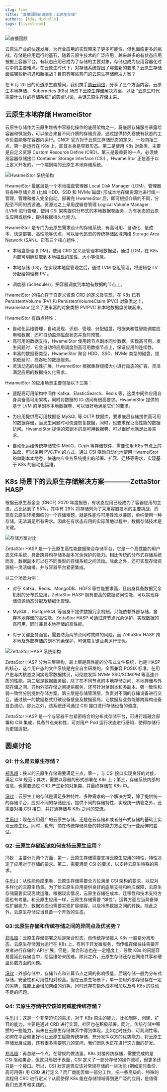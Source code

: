 ```yaml
---
slug: live
title: "直播回顾论道原生：云原生存储"
authors: [Ada, Michelle]
tags: [livestream]
---
```


![直播回顾](img/livestream-highlights.png)

云原生产业的快速发展，为行业应用的实现带来了更多可能性，但也面临更多的挑战。存储是应用运行的基石，随着云原生技术的广泛应用，越来越多的有状态应用被搬上容器平台，有状态应用已成为了存储的主要对象，存储也成为应用容器化过程中的主要难点。在云原生时代下，对存储系统提出了哪些新的要求？云原生存储面临哪些新机遇和新挑战？目前有哪些热门的云原生存储解决方案？

在 6 月 20 日的论道原生直播间，我们携手[鹏云网络](https://www.pengyunnetwork.cn/#/Main)，分享了三个方面内容，云原生本地存储、 Kubernetes (K8s) 场景下云原生存储解决方案，以及 “云原生时代需要什么样的存储系统” 的圆桌讨论，共话云原生存储未来。

## 云原生本地存储 HwameiStor

云原生存储作为云原生堆栈中容器化操作的底层架构之一，将底层存储服务暴露给容器和微服务，可以聚合来自不同介质的存储资源，通过提供持久卷使有状态的工作负载能够在容器内运行。CNCF 官方对于云原生存储形态的定义，一般包括三点，第一是运行在 K8s 上，即其本身是容器形态。第二是使用 K8s 对象类，主要是自定义资源 Custom Resource Define (CRD)。第三是最重要的一点，必须使用容器存储接口 Container Storage Interface (CSI) 。HwameiStor 正是基于以上定义开发的，一个端到端的云原生本地存储系统。

![HwameiStor 系统架构](img/hwameistor-architecture.png)

HwameiStor 最底层是一个本地磁盘管理器 Local Disk Manager (LDM)，管理器将各种存储介质 (比如 HDD、SSD 和 NVMe 磁盘) 形成本地存储资源池进行统一管理，管理和接入完全自动。部署完 HwameiStor 后，即可根据介质的不同，分配至不同的资源池。资源池之上采用逻辑卷管理 Logical Volume Manager (LVM) 进行管理，使用 CSI 架构提供分布式的本地数据卷服务，为有状态的云原生应用或组件，提供数据持久化能力。

HwameiStor 是专门为云原生需求设计的存储系统，有高可用、自动化、低成本、快速部署、高性能等优点，可以替代昂贵的传统存储区域网络 Storage Area Network (SAN)。它有三个核心组件：

- 本地盘管理 (LDM)，使用 CRD 定义及管理本地数据盘，通过 LDM，在 K8s内部可明确获取到本地磁盘的属性、大小等信息。

- 本地存储 (LS)，在实现本地盘管理之后，通过 LVM 卷组管理，将逻辑卷 LV 分配给物理卷 PV 。

- 调度器 (Scheduler)，把容器调度到本地有数据的节点上。

HwameiStor 的核心在于自定义资源 CRD 的定义及实现，在 K8s 已有 PersistentVolume (PV) 和 PersistentVolumeClaim (PVC) 对象类之上，Hwameistor 定义了更丰富的对象类把 PV/PVC 和本地数据盘关联起来。

HwameiStor 有四点特性：

- 自动化运维管理，自动发现、识别、管理、分配磁盘，根据亲和性智能调度应用和数据，还可自动监测磁盘状态并及时预警。
- 高可用的数据支持，HwameiStor 使用跨节点副本同步数据，实现高可用，发生问题时，它会自动将应用调度到高可用数据节点上，保证应用的连续性。
- 丰富的数据卷类型，HwameiStor 聚合 HDD、SSD、NVMe 类型的磁盘，提供低延时，高吞吐的数据服务。
- 灵活动态的线性扩展，HwameiStor 根据集群规模大小进行动态的扩容，灵活满足应用的数据持久化需求。

HwameiStor 的应用场景主要包括以下三类：

- 适配高可用架构中间件
  Kafka、ElasticSearch、Redis 等，这类中间件应用自身具备高可用架构，同时对数据的 IO 访问有很高要求。HwameiStor 提供的基于 LVM 的单副本本地数据卷，可以很好地满足它们的要求。

- 为应用提供高可用数据卷
  MySQL 等 OLTP 数据库，要求底层存储提供高可用的数据存储，当发生问题时可快速恢复数据，同时，也要求保证高性能的数据访问。HwameiStor 提供的双副本的高可用数据卷，可以很好地满足此类需求。

- 自动化运维传统存储软件
  MinIO、Ceph 等存储软件，需要使用 K8s 节点上的磁盘，可以采用 PVC/PV 的方式，通过 CSI 驱动自动化地使用 HwameiStor 的单副本本地卷，快速响应业务系统提出的部署、扩容、迁移等需求，实现基于 K8s 的自动化运维。

## K8s 场景下的云原生存储解决方案————ZettaStor HASP

根据云原生基金会 (CNCF) 2020 年度报告，有状态应用已经成为了容器应用的主流，占比达到了 55%，其中有 29% 将存储列为了采用容器技术的主要挑战，而现有云原生环境面临的一个存储难题，就是性能与可用性难以兼顾，单纯使用一种存储，无法满足所有需求。因此在有状态应用的实际落地过程中，数据存储技术是关键。

![存储方案对比](img/compare-storage.png)

ZettaStor HASP 是一个云原生高性能数据聚合存储平台，它是一个高性能的用户态文件系统，具备跨异构存储多副本冗余保护的能力。相比传统的分布式存储系统而言，数据副本可以在不同类型的存储系统之间流动。除此之外，还可实现存储资源统一灵活编排，并与容器平台紧密集成。

以三个场景为例：

- 对于 Kafka、Redis、MongoDB、HDFS 等性能要求高，且自身具备数据冗余机制的分布式应用，ZettaStor HASP 拥有更高的数据访问性能，可以实现存储资源动态分配及精细化管理。
- MySQL、PostgreSQL 等自身不提供数据冗余机制，只能依赖外部存储，舍弃本地存储的高性能，ZettaStor HASP 可通过跨节点冗余保护，实现数据的高可用，同时兼具本地存储的高性能。

- 对于关键业务而言，需要防范两节点同时故障的风险，而 ZettaStor HASP 跨本地及外部存储的副本冗余保护，可保障关键业务运行无忧。

![ZettaStor HASP 系统架构](img/zettastor.png)

ZettaStor HASP 分为三层架构，最上层是高性能的分布式文件系统，也是 HASP 的核心，这个用户态的文件系统是完全自主研发的，全面兼容 POSIX 标准，在用户态与内核态之间实现零数据拷贝，可彻底发挥 NVMe SSD/SCM/PM 等高速介质的性能。第二层是数据服务层，除了在不同节点的本地存储之间、本地存储与外部存储之间、异构外部存储之间提供服务，还可针对单副本和多副本、强一致性和弱一致性分别提供存储方案。第三层是存储管理层，负责对不同的存储设备进行交互，通过统一的数据格式打破设备壁垒及数据孤岛，让数据及业务能够跨异构设备自由流动。除此之外，该系统还可通过 CSI 接口进行存储设备的调度。

ZettaStor HASP 是一个与容器平台紧密结合的分布式存储平台，可进行超融合部署和 CSI 集成，具备节点亲和性，可对用户 Pod 运行状态进行感知，使得存储行为更加适配。

## 圆桌讨论

### Q1: 什么是云原生存储？

[郑泓超](https://github.com/alexzhc)：狭义的云原生存储需要满足三点，第一，与 CSI 接口实现良好的对接，满足 CSI 规范；其次，需要以容器的形式部署在 K8s 上；第三，存储系统内部的信息，也需要通过 CRD 产生新的对象类，并最终存储在 K8s 中。

[冯钦](https://github.com/fengqinah)：云原生上的存储是满足多种特性、多种需求的一个解决方案，除了提供统一的存储平台，应对不同的存储应用，提供不同的存储特性，实现统一纳管之外，还需要对接 CSI 接口，并打通存储与 K8s 之间的交流。

[牛乐川](https://github.com/niulechuan)：现在应用最广的云原生存储，还是在云存储和或者分布式存储的基础上实现云原生化。同时，也有厂商在传统存储具备的特殊能力方面进行一些延伸的尝试。

### Q2: 云原生存储应该如何支持云原生应用？

冯钦：主要分为两个方面，第一，云原生存储需要支持云原生应用的特性，特性决定了应用对于存储的要求。第二，需要满足 CSI 的要求，以支持云原生特殊的需求。

[牛乐川](https://github.com/niulechuan)：从性能角度来看，云原生存储需要全方位满足 CSI 架构的要求，以应对多样化的云原生场景。为了给云原生应用提供良好的底层支持和响应保障，云原生存储需要实现高效运维。根据现实情况，云原生存储在成本、迁移性和技术支持方面也有考量。和云原生应用一样，云原生存储需要 “弹性”，运算方面应当具备弹性扩展能力，数据方面也需要实现扩容缩容，以及冷热数据之间的转换。除此之外，云原生存储应当具备一个开放的生态。

### Q3:云原生存储和传统存储之间的异同点及优劣势？

[郑泓超](https://github.com/alexzhc)：云原生存储部署之后是聚合形态，而传统存储接入 K8s 一般是分离形态。云原生存储因为运行在 K8s 上，有利于开发微服务，而传统存储往往需要开发者进行存储的 API 扩展。但是，聚合形态也在一定程度上，导致 K8s 的问题容易蔓延到存储当中，给运维带来困难。除此之外，云原生存储还存在网络共享和硬盘负载方面的问题。

[冯钦](https://github.com/fengqinah)：外部存储中，存储节点和计算节点之间的影响很低，后端存储一般为分布式存储，安全性和可用性相对较高。但在云原生场景下，单一使用外部存储存在一定的劣势，性能上会增加网络的消耗，同时还存在额外成本增加以及与 K8s 的联动不足的问题。

### Q4: 云原生存储中应该如何赋能传统存储？

[牛乐川](https://github.com/niulechuan)：这是一个非常迫切的需求，对于 K8s 原生的能力，比如删除、创建、扩容的能力，主要是通过 CRD 进行实现，社区也在积极部署。同时，传统存储中积攒的一些能力，尚未在云原生存储体系中得到体现，比如定时任务、可观测性等。如何在平台侧更好地让云原生赋能传统存储，充分发挥双方的优势能力，将云原生存储发展成熟，还有很多需要努力的空间，我们团队也正在进行这方面的研发。

[郑泓超](https://github.com/alexzhc)：再总结一个点，在常规的做法里，K8s 对接传统存储，需要完成的是 CSI 驱动集合，但这只局限于表面，CSI 定义了一部分存储的操作流程，但更多还只是一个接口。所以，CSI 社区是否应该对常规存储的一些功能 (例如定时备份、高可用等) 用 CRD 进行定义？而厂商能否做一部分工作，把一些高级的、特殊的流程用 CRD 进行定义？从而使得 K8s 能在存储领域得到更广泛的应用，是值得我们去思考和实践的。
